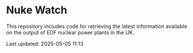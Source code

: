 # Nuke Watch

This repository includes code for retrieving the latest information available on the output of EDF nuclear power plants in the UK.

Last updated: 2025-05-05 11:13